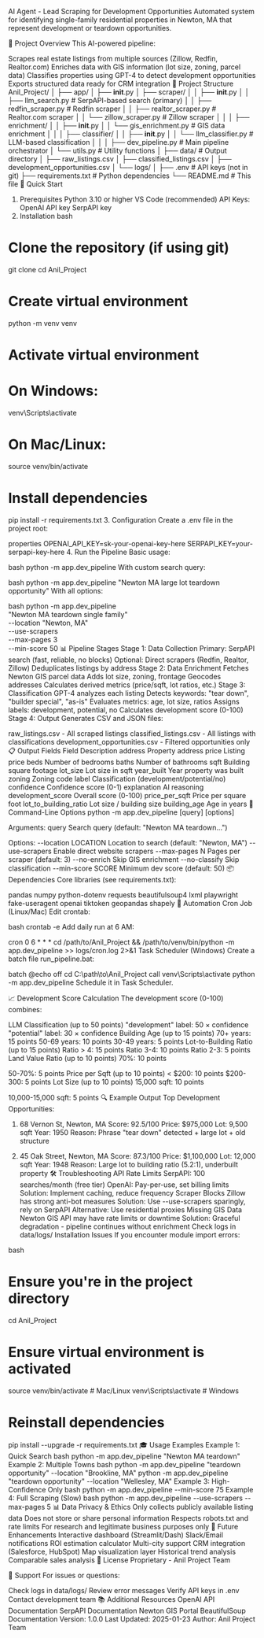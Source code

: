 AI Agent - Lead Scraping for Development Opportunities
Automated system for identifying single-family residential properties in Newton, MA that represent development or teardown opportunities.

🎯 Project Overview
This AI-powered pipeline:

Scrapes real estate listings from multiple sources (Zillow, Redfin, Realtor.com)
Enriches data with GIS information (lot size, zoning, parcel data)
Classifies properties using GPT-4 to detect development opportunities
Exports structured data ready for CRM integration
📁 Project Structure
Anil_Project/
│
├── app/
│   ├── __init__.py
│   ├── scraper/
│   │   ├── __init__.py
│   │   ├── llm_search.py          # SerpAPI-based search (primary)
│   │   ├── redfin_scraper.py      # Redfin scraper
│   │   ├── realtor_scraper.py     # Realtor.com scraper
│   │   └── zillow_scraper.py      # Zillow scraper
│   │
│   ├── enrichment/
│   │   ├── __init__.py
│   │   └── gis_enrichment.py      # GIS data enrichment
│   │
│   ├── classifier/
│   │   ├── __init__.py
│   │   └── llm_classifier.py      # LLM-based classification
│   │
│   ├── dev_pipeline.py            # Main pipeline orchestrator
│   └── utils.py                   # Utility functions
│
├── data/                          # Output directory
│   ├── raw_listings.csv
│   ├── classified_listings.csv
│   ├── development_opportunities.csv
│   └── logs/
│
├── .env                          # API keys (not in git)
├── requirements.txt              # Python dependencies
└── README.md                     # This file
🚀 Quick Start
1. Prerequisites
Python 3.10 or higher
VS Code (recommended)
API Keys:
OpenAI API key
SerpAPI key
2. Installation
bash
# Clone the repository (if using git)
git clone <repository-url>
cd Anil_Project

# Create virtual environment
python -m venv venv

# Activate virtual environment
# On Windows:
venv\Scripts\activate
# On Mac/Linux:
source venv/bin/activate

# Install dependencies
pip install -r requirements.txt
3. Configuration
Create a .env file in the project root:

properties
OPENAI_API_KEY=sk-your-openai-key-here
SERPAPI_KEY=your-serpapi-key-here
4. Run the Pipeline
Basic usage:

bash
python -m app.dev_pipeline
With custom search query:

bash
python -m app.dev_pipeline "Newton MA large lot teardown opportunity"
With all options:

bash
python -m app.dev_pipeline \
  "Newton MA teardown single family" \
  --location "Newton, MA" \
  --use-scrapers \
  --max-pages 3 \
  --min-score 50
📊 Pipeline Stages
Stage 1: Data Collection
Primary: SerpAPI search (fast, reliable, no blocks)
Optional: Direct scrapers (Redfin, Realtor, Zillow)
Deduplicates listings by address
Stage 2: Data Enrichment
Fetches Newton GIS parcel data
Adds lot size, zoning, frontage
Geocodes addresses
Calculates derived metrics (price/sqft, lot ratios, etc.)
Stage 3: Classification
GPT-4 analyzes each listing
Detects keywords: "tear down", "builder special", "as-is"
Evaluates metrics: age, lot size, ratios
Assigns labels: development, potential, no
Calculates development score (0-100)
Stage 4: Output
Generates CSV and JSON files:

raw_listings.csv - All scraped listings
classified_listings.csv - All listings with classifications
development_opportunities.csv - Filtered opportunities only
📋 Output Fields
Field	Description
address	Property address
price	Listing price
beds	Number of bedrooms
baths	Number of bathrooms
sqft	Building square footage
lot_size	Lot size in sqft
year_built	Year property was built
zoning	Zoning code
label	Classification (development/potential/no)
confidence	Confidence score (0-1)
explanation	AI reasoning
development_score	Overall score (0-100)
price_per_sqft	Price per square foot
lot_to_building_ratio	Lot size / building size
building_age	Age in years
🔧 Command-Line Options
python -m app.dev_pipeline [query] [options]

Arguments:
  query                 Search query (default: "Newton MA teardown...")

Options:
  --location LOCATION   Location to search (default: "Newton, MA")
  --use-scrapers        Enable direct website scrapers
  --max-pages N         Pages per scraper (default: 3)
  --no-enrich           Skip GIS enrichment
  --no-classify         Skip classification
  --min-score SCORE     Minimum dev score (default: 50)
📦 Dependencies
Core libraries (see requirements.txt):

pandas
numpy
python-dotenv
requests
beautifulsoup4
lxml
playwright
fake-useragent
openai
tiktoken
geopandas
shapely
🤖 Automation
Cron Job (Linux/Mac)
Edit crontab:

bash
crontab -e
Add daily run at 6 AM:

cron
0 6 * * * cd /path/to/Anil_Project && /path/to/venv/bin/python -m app.dev_pipeline >> logs/cron.log 2>&1
Task Scheduler (Windows)
Create a batch file run_pipeline.bat:

batch
@echo off
cd C:\path\to\Anil_Project
call venv\Scripts\activate
python -m app.dev_pipeline
Schedule it in Task Scheduler.

📈 Development Score Calculation
The development score (0-100) combines:

LLM Classification (up to 50 points)
"development" label: 50 × confidence
"potential" label: 30 × confidence
Building Age (up to 15 points)
70+ years: 15 points
50-69 years: 10 points
30-49 years: 5 points
Lot-to-Building Ratio (up to 15 points)
Ratio > 4: 15 points
Ratio 3-4: 10 points
Ratio 2-3: 5 points
Land Value Ratio (up to 10 points)
70%: 10 points

50-70%: 5 points
Price per Sqft (up to 10 points)
< $200: 10 points
$200-300: 5 points
Lot Size (up to 10 points)
15,000 sqft: 10 points

10,000-15,000 sqft: 5 points
🔍 Example Output
Top Development Opportunities:

1. 68 Vernon St, Newton, MA
   Score: 92.5/100
   Price: $975,000
   Lot: 9,500 sqft
   Year: 1950
   Reason: Phrase "tear down" detected + large lot + old structure

2. 45 Oak Street, Newton, MA
   Score: 87.3/100
   Price: $1,100,000
   Lot: 12,000 sqft
   Year: 1948
   Reason: Large lot to building ratio (5.2:1), underbuilt property
🛠️ Troubleshooting
API Rate Limits
SerpAPI: 100 searches/month (free tier)
OpenAI: Pay-per-use, set billing limits
Solution: Implement caching, reduce frequency
Scraper Blocks
Zillow has strong anti-bot measures
Solution: Use --use-scrapers sparingly, rely on SerpAPI
Alternative: Use residential proxies
Missing GIS Data
Newton GIS API may have rate limits or downtime
Solution: Graceful degradation - pipeline continues without enrichment
Check logs in data/logs/
Installation Issues
If you encounter module import errors:

bash
# Ensure you're in the project directory
cd Anil_Project

# Ensure virtual environment is activated
source venv/bin/activate  # Mac/Linux
venv\Scripts\activate     # Windows

# Reinstall dependencies
pip install --upgrade -r requirements.txt
🎓 Usage Examples
Example 1: Quick Search
bash
python -m app.dev_pipeline "Newton MA teardown"
Example 2: Multiple Towns
bash
python -m app.dev_pipeline "teardown opportunity" --location "Brookline, MA"
python -m app.dev_pipeline "teardown opportunity" --location "Wellesley, MA"
Example 3: High-Confidence Only
bash
python -m app.dev_pipeline --min-score 75
Example 4: Full Scraping (Slow)
bash
python -m app.dev_pipeline --use-scrapers --max-pages 5
📊 Data Privacy & Ethics
Only collects publicly available listing data
Does not store or share personal information
Respects robots.txt and rate limits
For research and legitimate business purposes only
🔮 Future Enhancements
 Interactive dashboard (Streamlit/Dash)
 Slack/Email notifications
 ROI estimation calculator
 Multi-city support
 CRM integration (Salesforce, HubSpot)
 Map visualization layer
 Historical trend analysis
 Comparable sales analysis
📝 License
Proprietary - Anil Project Team

🤝 Support
For issues or questions:

Check logs in data/logs/
Review error messages
Verify API keys in .env
Contact development team
📚 Additional Resources
OpenAI API Documentation
SerpAPI Documentation
Newton GIS Portal
BeautifulSoup Documentation
Version: 1.0.0
Last Updated: 2025-01-23
Author: Anil Project Team

